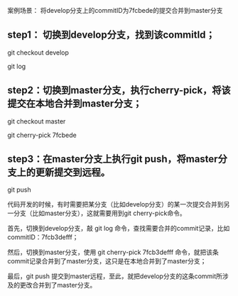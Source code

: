

案例场景： 将develop分支上的commitID为7fcbede的提交合并到master分支

## step1： 切换到develop分支，找到该commitId；

git checkout develop

git log

## step2：切换到master分支，执行cherry-pick，将该提交在本地合并到master分支；


git checkout master

git cherry-pick 7fcbede

## step3：在master分支上执行git push，将master分支上的更新提交到远程。

git push


代码开发的时候，有时需要把某分支（比如develop分支）的某一次提交合并到另一分支（比如master分支），这就需要用到git cherry-pick命令。

首先，切换到develop分支，敲 git log 命令，查找需要合并的commit记录，比如commitID：7fcb3defff；

然后，切换到master分支，使用 git cherry-pick 7fcb3defff  命令，就把该条commit记录合并到了master分支，这只是在本地合并到了master分支；

最后，git push 提交到master远程，至此，就把develop分支的这条commit所涉及的更改合并到了master分支。
